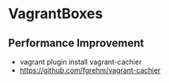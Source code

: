 # VagrantBoxes

## Performance Improvement

* vagrant plugin install vagrant-cachier
* https://github.com/fgrehm/vagrant-cachier